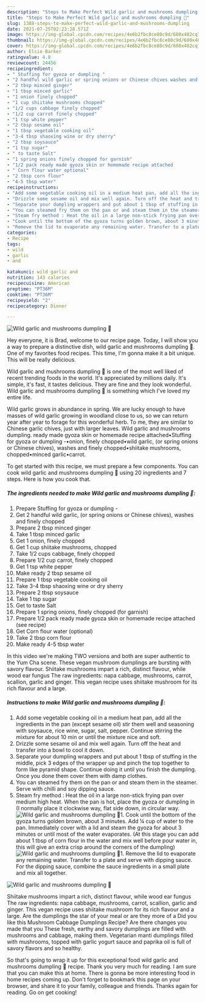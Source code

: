 ```yaml
---
description: "Steps to Make Perfect Wild garlic and mushrooms dumpling 🥟"
title: "Steps to Make Perfect Wild garlic and mushrooms dumpling 🥟"
slug: 1388-steps-to-make-perfect-wild-garlic-and-mushrooms-dumpling
date: 2021-07-25T02:23:28.571Z
image: https://img-global.cpcdn.com/recipes/4e6b2fbc8ce80c9d/680x482cq70/wild-garlic-and-mushrooms-dumpling-recipe-main-photo.jpg
thumbnail: https://img-global.cpcdn.com/recipes/4e6b2fbc8ce80c9d/680x482cq70/wild-garlic-and-mushrooms-dumpling-recipe-main-photo.jpg
cover: https://img-global.cpcdn.com/recipes/4e6b2fbc8ce80c9d/680x482cq70/wild-garlic-and-mushrooms-dumpling-recipe-main-photo.jpg
author: Elsie Barker
ratingvalue: 4.8
reviewcount: 24456
recipeingredient:
- " Stuffing for gyoza or dumpling "
- "2 handful wild garlic or spring onions or Chinese chives washes and finely chopped"
- "2 tbsp minced ginger"
- "1 tbsp minced garlic"
- "1 onion finely chopped"
- "1 cup shiitake mushrooms chopped"
- "1/2 cups cabbage finely chopped"
- "1/2 cup carrot finely chopped"
- "1 tsp white pepper"
- "2 tbsp sesame oil"
- "1 tbsp vegetable cooking oil"
- "3-4 tbsp shaoxing wine or dry sherry"
- "2 tbsp soysauce"
- "1 tsp sugar"
- " to taste Salt"
- "1 spring onions finely chopped for garnish"
- "1/2 pack ready made gyoza skin or homemade recipe attached           see recipe"
- " Corn flour water optional"
- "2 tbsp corn flour"
- "4-5 tbsp water"
recipeinstructions:
- "Add some vegetable cooking oil in a medium heat pan, add all the ingredients in the pan (except sesame oil) stir them well and seasoning with soysauce, rice wine, sugar, salt, pepper. Continue stirring the mixture for about 10 min or until the mixture nice and soft."
- "Drizzle some sesame oil and mix well again. Turn off the heat and transfer into a bowl to cool it down."
- "Separate your dumpling wrappers and put about 1 tbsp of stuffing in the middle, pick 3 edges of the wrapper up and pinch the top together to form like pyramid shape. Continue doing it until you finish the dumpling. Once you done them cover them with damp clothes."
- "You can steamed fry them on the pan or and steam them in the steamer. Serve with chilli and soy dipping sauce."
- "Steam fry method : Heat the oil in a large non-stick frying pan over medium high heat. When the pan is hot, place the gyoza or dumpling in (I normally place it clockwise way, flat side down, in circular way."
- "Cook until the bottom of the gyoza turns golden brown, about 3 minutes. Add ¼ cup of water to the pan. Immediately cover with a lid and steam the gyoza for about 3 minutes or until most of the water evaporates. (At this stage you can add about 1 tbsp of corn flour in the water and mix well before pour water in, this will give an extra crisp around the corners of the dumpling)"
- "Remove the lid to evaporate any remaining water. Transfer to a plate and serve with dipping sauce. For the dipping sauce, combine the sauce ingredients in a small plate and mix all together."
categories:
- Recipe
tags:
- wild
- garlic
- and

katakunci: wild garlic and 
nutrition: 143 calories
recipecuisine: American
preptime: "PT36M"
cooktime: "PT36M"
recipeyield: "2"
recipecategory: Dinner

---
```



![Wild garlic and mushrooms dumpling 🥟](https://img-global.cpcdn.com/recipes/4e6b2fbc8ce80c9d/680x482cq70/wild-garlic-and-mushrooms-dumpling-recipe-main-photo.jpg)

Hey everyone, it is Brad, welcome to our recipe page. Today, I will show you a way to prepare a distinctive dish, wild garlic and mushrooms dumpling 🥟. One of my favorites food recipes. This time, I'm gonna make it a bit unique. This will be really delicious.

Wild garlic and mushrooms dumpling 🥟 is one of the most well liked of recent trending foods in the world. It's appreciated by millions daily. It's simple, it's fast, it tastes delicious. They are fine and they look wonderful. Wild garlic and mushrooms dumpling 🥟 is something which I've loved my entire life.

Wild garlic grows in abundance in spring. We are lucky enough to have masses of wild garlic growing in woodland close to us, so we can return year after year to forage for this wonderful herb. To me, they are similar to Chinese garlic chives, just with larger leaves. Wild garlic and mushrooms dumpling. ready made gyoza skin or homemade recipe attached•Stuffing for gyoza or dumpling -•onion, finely chopped•wild garlic, (or spring onions or Chinese chives), washes and finely chopped•shiitake mushrooms, chopped•minced garlic•carrot.


To get started with this recipe, we must prepare a few components. You can cook wild garlic and mushrooms dumpling 🥟 using 20 ingredients and 7 steps. Here is how you cook that.

<!--inarticleads1-->

##### The ingredients needed to make Wild garlic and mushrooms dumpling 🥟:

1. Prepare  Stuffing for gyoza or dumpling -
1. Get 2 handful wild garlic, (or spring onions or Chinese chives), washes and finely chopped
1. Prepare 2 tbsp minced ginger
1. Take 1 tbsp minced garlic
1. Get 1 onion, finely chopped
1. Get 1 cup shiitake mushrooms, chopped
1. Take 1/2 cups cabbage, finely chopped
1. Prepare 1/2 cup carrot, finely chopped
1. Get 1 tsp white pepper
1. Make ready 2 tbsp sesame oil
1. Prepare 1 tbsp vegetable cooking oil
1. Take 3-4 tbsp shaoxing wine or dry sherry
1. Prepare 2 tbsp soysauce
1. Take 1 tsp sugar
1. Get  to taste Salt
1. Prepare 1 spring onions, finely chopped (for garnish)
1. Prepare 1/2 pack ready made gyoza skin or homemade recipe attached           (see recipe)
1. Get  Corn flour water (optional)
1. Take 2 tbsp corn flour
1. Make ready 4-5 tbsp water


In this video we&#39;re making TWO versions and both are super authentic to the Yum Cha scene. These vegan mushroom dumplings are bursting with savory flavour. Shiitake mushrooms impart a rich, distinct flavour, while wood ear fungus The raw ingredients: napa cabbage, mushrooms, carrot, scallion, garlic and ginger. This vegan recipe uses shiitake mushroom for its rich flavour and a large. 

<!--inarticleads2-->

##### Instructions to make Wild garlic and mushrooms dumpling 🥟:

1. Add some vegetable cooking oil in a medium heat pan, add all the ingredients in the pan (except sesame oil) stir them well and seasoning with soysauce, rice wine, sugar, salt, pepper. Continue stirring the mixture for about 10 min or until the mixture nice and soft.
1. Drizzle some sesame oil and mix well again. Turn off the heat and transfer into a bowl to cool it down.
1. Separate your dumpling wrappers and put about 1 tbsp of stuffing in the middle, pick 3 edges of the wrapper up and pinch the top together to form like pyramid shape. Continue doing it until you finish the dumpling. Once you done them cover them with damp clothes.
1. You can steamed fry them on the pan or and steam them in the steamer. Serve with chilli and soy dipping sauce.
1. Steam fry method : Heat the oil in a large non-stick frying pan over medium high heat. When the pan is hot, place the gyoza or dumpling in (I normally place it clockwise way, flat side down, in circular way.
<img src="//assets-global.cpcdn.com/assets/icons/button_play-2c75c40dde080a61004c1f40b05d8f140eaff45d7e9e6481dc71c63d2e7c4909.png" alt="Wild garlic and mushrooms dumpling 🥟">1. Cook until the bottom of the gyoza turns golden brown, about 3 minutes. Add ¼ cup of water to the pan. Immediately cover with a lid and steam the gyoza for about 3 minutes or until most of the water evaporates. (At this stage you can add about 1 tbsp of corn flour in the water and mix well before pour water in, this will give an extra crisp around the corners of the dumpling)
<img src="//assets-global.cpcdn.com/assets/icons/button_play-2c75c40dde080a61004c1f40b05d8f140eaff45d7e9e6481dc71c63d2e7c4909.png" alt="Wild garlic and mushrooms dumpling 🥟">1. Remove the lid to evaporate any remaining water. Transfer to a plate and serve with dipping sauce. For the dipping sauce, combine the sauce ingredients in a small plate and mix all together.
<img src="//assets-global.cpcdn.com/assets/icons/button_play-2c75c40dde080a61004c1f40b05d8f140eaff45d7e9e6481dc71c63d2e7c4909.png" alt="Wild garlic and mushrooms dumpling 🥟">

Shiitake mushrooms impart a rich, distinct flavour, while wood ear fungus The raw ingredients: napa cabbage, mushrooms, carrot, scallion, garlic and ginger. This vegan recipe uses shiitake mushroom for its rich flavour and a large. Are the dumplings the star of your meal or are they more of a Did you like this Mushroom Cabbage Dumplings Recipe? Are there changes you made that you These fresh, earthy and savory dumplings are filled with mushrooms and cabbage, making them. Vegetarian manti dumplings filled with mushrooms, topped with garlic yogurt sauce and paprika oil is full of savory flavors and so healthy. 

So that's going to wrap it up for this exceptional food wild garlic and mushrooms dumpling 🥟 recipe. Thank you very much for reading. I am sure that you can make this at home. There is gonna be more interesting food in home recipes coming up. Don't forget to bookmark this page on your browser, and share it to your family, colleague and friends. Thanks again for reading. Go on get cooking!
